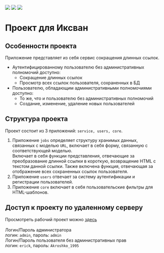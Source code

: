 [![](https://img.shields.io/badge/python-3.7.0-green)](https://img.shields.io/badge/python-3.7.0-green)
[![](https://img.shields.io/badge/Django-3.2.9-yellowgreen)](https://img.shields.io/badge/Django-3.2.9-yellowgreen)
[![](https://img.shields.io/badge/Bootstrap-5-blue)](https://img.shields.io/badge/Bootstrap-5-blue)
# Проект для Иксван
## Особенности проекта
<p>Приложение представляет из себя сервис сокращения длинных ссылок.</p>

- Аутентифицированному пользователю без административных полномочий доступно:
    - Сокращение длинных ссылок
    - Просмотр всех ссылок пользователя, сохраненных в БД
- Пользователю, обладающим административными полномочиями доступно:
    - То же, что и пользователю без административных полномочий
    - Создание, изменение, удаление новых пользователей
    
## Структура проекта

Проект состоит из 3 приложений: `service, users, core`.

1. Приложение `jobs` определяет структуру хранимых данных, связанных с моделью `URL`, включает в себя форму, связанную с соответствующей моделью.<br> Включает в себя функции представления, отвечающие за преобразование длинной ссылки в короткую, возвращение HTML с текстом данной ссылки. Также включена функция, отвечающая за отображение всех сохраненных ссылок пользователя.
2. Приложение `users` отвечает за систему аутентификации и регистрации пользователей.
3. Приложение `core` включает в себя пользовательские фильтры для HTML-шаблонов.

## Доступ к проекту по удаленному серверу

Просмотреть рабочий проект можно [здесь](http://kroshko1995.pythonanywhere.com/)
<br><br>
Логин/Пароль администратора<br> логин: `admin`, пароль: `admin`<br>
Логин/Пароль пользователя без административных прав<br> логин: `erick`, пароль: `Akroshko_1995`
